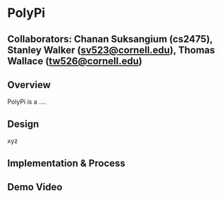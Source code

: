 # PolyPi
## Collaborators: Chanan Suksangium (cs2475), Stanley Walker (sv523@cornell.edu), Thomas Wallace (tw526@cornell.edu)

## Overview

PolyPi is a ....

## Design

xyz


## Implementation & Process


## Demo Video
